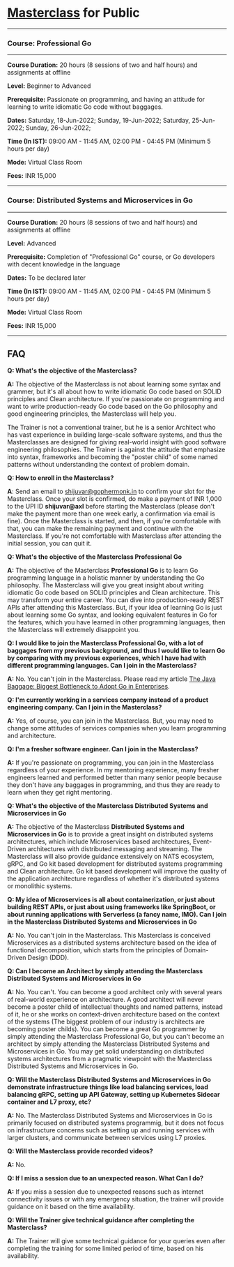 # [Masterclass](https://github.com/shijuvar/shijuvar/blob/master/masterclass.md) for Public  

-------------------------------

### Course: Professional Go
-------------------------------
**Course Duration:** 20 hours (8 sessions of two and half hours) and assignments at offline 

**Level:** Beginner to Advanced

**Prerequisite:** Passionate on programming, and having an attitude for learning to write idiomatic Go code without baggages.

**Dates:** Saturday, 18-Jun-2022; Sunday, 19-Jun-2022; Saturday, 25-Jun-2022; Sunday, 26-Jun-2022;

**Time (In IST):** 09:00 AM - 11:45 AM, 02:00 PM - 04:45 PM (Minimum 5 hours per day)

**Mode:** Virtual Class Room

**Fees:** INR 15,000

-------------------------------
### Course: Distributed Systems and Microservices in Go
-------------------------------
**Course Duration:** 20 hours (8 sessions of two and half hours) and assignments at offline 

**Level:** Advanced

**Prerequisite:** Completion of "Professional Go" course, or Go developers with decent knowledge in the language 

**Dates:** To be declared later 

**Time (In IST):** 09:00 AM - 11:45 AM, 02:00 PM - 04:45 PM (Minimum 5 hours per day)

**Mode:** Virtual Class Room

**Fees:** INR 15,000

-------------------------------

## FAQ
**Q: What's the objective of the Masterclass?**

**A:** The objective of the Masterclass is not about learning some syntax and grammer, but it's all about how to write idiomatic Go code based on SOLID principles and Clean architecture. If you're passionate on programming and want to write production-ready Go code based on the Go philosophy and good engineering principles, the Masterclass will help you. 

The Trainer is not a  conventional trainer, but he is a senior Architect who has vast experience in building large-scale software systems, and thus the Masterclasses are designed for giving real-world insight with good software engineering philosophies. The Trainer is against the attitude that emphasize into syntax, frameworks and becoming the "poster child" of some named patterns without understanding the context of problem domain.  

**Q: How to enroll in the Masterclass?**

**A**: Send an email to shijuvar@gophermonk.in to confirm your slot for the Masterclass. Once your slot is confirmed, do make a payment of INR 1,000 to the UPI ID **shijuvar@axl** before starting the Masterclass (please don't make the payment more than one week early, a confirmation via email is fine). Once the Masterclass is started, and then, if you're comfortable with that, you can make the remaining payment and continue with the Masterclass. If you're not comfortable with Masterclass after attending the initial session, you can quit it.

**Q: What's the objective of the Masterclass Professional Go**

**A:** The objective of the Masterclass **Professional Go** is to learn Go programming language in a holistic manner by understanding the Go philosophy. The Masterclass will give you great insight about writing idiomatic Go code based on SOLID principles and Clean architecture. This may transform your entire career.  You can dive into production-ready REST APIs after attending this Masterclass. But, if your idea of learning Go is just about learning some Go syntax, and looking equivalent features in Go for the features, which you have learned in other programming languages, then the Masterclass will extremely disappoint you. 

**Q: I would like to join the Masterclass Professional Go, with a lot of baggages from my previous background, and thus I would like to learn Go by comparing with my previous experiences, which I have had with different programming languages. Can I join in the Masterclass?**

**A:** No. You can't join in the Masterclass. Please read my article [The Java Baggage: Biggest Bottleneck to Adopt Go in Enterprises](https://medium.com/@shijuvar/the-java-baggage-biggest-bottleneck-to-adopt-go-in-enterprises-2a37c80d72d9).

**Q: I'm currently working in a services company instead of a product engineering company. Can I join in the Masterclass?**

**A:** Yes, of course, you can join in the Masterclass. But, you may need to change some attitudes of services companies when you learn programming and architecture. 

**Q: I'm a fresher software engineer. Can I join in the Masterclass?**

**A:** If you're passionate on programming, you can join in the Masterclass regardless of your experience. In my mentoring experience, many fresher engineers learned and performed better than many senior people because they don't have any baggages in programming, and thus they are ready to learn when they get right mentoring. 

**Q: What's the objective of the Masterclass Distributed Systems and Microservices in Go**

**A:** The objective of the Masterclass **Distributed Systems and Microservices in Go** is to provide a great insight on distributed systems architectures, which include Microservices based architectures, Event-Driven architectures with distributed messaging and streaming. The Masterclass will also provide guidance extensively on NATS ecosystem, gRPC, and Go kit based development for distributed systems programming and Clean architecture. Go kit based development will improve the quality of the application architecture regardless of whether it's distributed systems or monolithic systems. 

**Q: My idea of Microservices is all about containerization, or just about building REST APIs, or just about using frameworks like SpringBoot, or about running applications with Serverless (a fancy name, IMO). Can I join in the Masterclass Distributed Systems and Microservices in Go**

**A:** No. You can't join in the Masterclass. This Masterclass is conceived Microservices as a distributed systems architecture based on the idea of functional decomposition, which starts from the principles of Domain-Driven Design (DDD).

**Q: Can I become an Architect by simply attending the Masterclass Distributed Systems and Microservices in Go**

**A:** No. You can't. You can become a good architect only with several years of real-world experience on architecture. A good architect will never become a poster child of intellectual thoughts and named patterns, instead of it, he or she works on context-driven architecture based on the context of the systems (The biggest problem of our industry is architects are becoming poster childs). You can become a great Go programmer by simply attending the Masterclass Professional Go, but you can't become an architect by simply attending the Masterclass Distributed Systems and Microservices in Go. You may get solid understanding on distributed systems architectures from a pragmatic viewpoint with the Masterclass Distributed Systems and Microservices in Go.    

**Q: Will the Masterclass Distributed Systems and Microservices in Go demonstrate infrastructure things like load balancing services, load balancing gRPC, setting up API Gateway, setting up Kubernetes Sidecar container and L7 proxy, etc?**

**A:** No. The Masterclass Distributed Systems and Microservices in Go is primarily focused on distributed systems programmig, but it does not focus on infrastructure concerns such as setting up and running services with larger clusters, and communicate between services using L7 proxies.     

**Q: Will the Masterclass provide recorded videos?**

**A:** No. 

**Q: If I miss a session due to an unexpected reason. What Can I do?**

**A:** If you miss a session due to unexpected reasons such as internet connectivity issues or with any emergency situation, the trainer will provide guidance on it based on the time availability.

**Q: Will the Trainer give technical guidance after completing the Masterclass?**

**A:** The Trainer will give some technical guidance for your queries even after completing the training for some limited period of time, based on his availability.   


